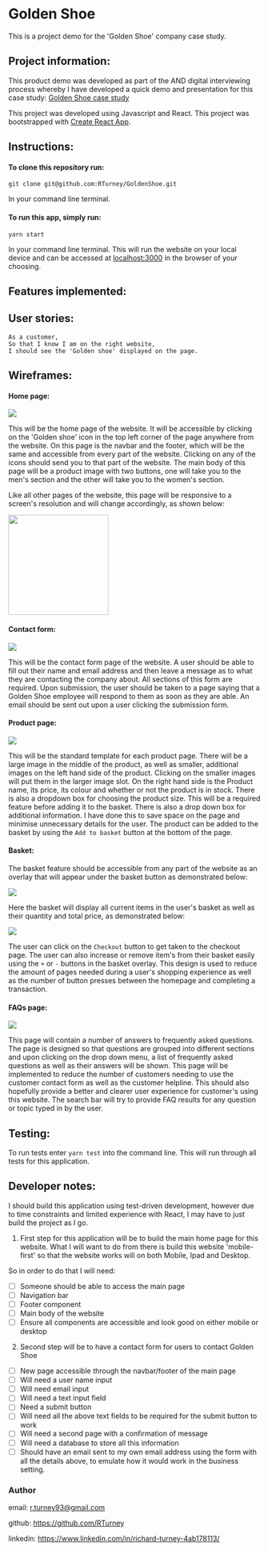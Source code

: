 # Golden Shoe

This is a project demo for the 'Golden Shoe' company case study.

## Project information:

This product demo was developed as part of the AND digital interviewing process whereby I have developed a quick demo and presentation for this case study:
[Golden Shoe case study](https://docs.google.com/document/d/1NWRNUvYCiXt4BHVFJ9hkyaLlp7LSMraKB3AERKTQCwg/edit)

This project was developed using Javascript and React.
This project was bootstrapped with [Create React App](https://github.com/facebook/create-react-app).

## Instructions:

#### To clone this repository run:

```
git clone git@github.com:RTurney/GoldenShoe.git
```

In your command line terminal.

#### To run this app, simply run:

```
yarn start
```

In your command line terminal.
This will run the website on your local device and can be accessed at [localhost:3000](http://localhost:3000/) in the browser of your choosing.

## Features implemented:

## User stories:

```
As a customer,
So that I know I am on the right website,
I should see the 'Golden shoe' displayed on the page.
```

## Wireframes:

#### Home page:

<img src="./assets/Mainpage.png">

This will be the home page of the website. It will be accessible by clicking on the 'Golden shoe' icon in the top left corner of the page anywhere from the website.
On this page is the navbar and the footer, which will be the same and accessible from every part of the website. Clicking on any of the icons should send you to that part of the website.
The main body of this page will be a product image with two buttons, one will take you to the men's section and the other will take you to the women's section.

Like all other pages of the website, this page will be responsive to a screen's resolution and will change accordingly, as shown below:

<img src='./assets/Mobile_mainPage.png' height='200'>

#### Contact form:

<img src="./assets/Contact_form.png">

This will be the contact form page of the website.
A user should be able to fill out their name and email address and then leave a message as to what they are contacting the company about.
All sections of this form are required.
Upon submission, the user should be taken to a page saying that a Golden Shoe employee will respond to them as soon as they are able. An email should be sent out upon a user clicking the submission form.

#### Product page:

<img src="./assets/Product_page_V3.png">

This will be the standard template for each product page.
There will be a large image in the middle of the product, as well as smaller, additional images on the left hand side of the product.
Clicking on the smaller images will put them in the larger image slot.
On the right hand side is the Product name, its price, its colour and whether or not the product is in stock.
There is also a dropdown box for choosing the product size. This will be a required feature before adding it to the basket.
There is also a drop down box for additional information. I have done this to save space on the page and minimise unnecessary details for the user.
The product can be added to the basket by using the `Add to basket` button at the bottom of the page.

#### Basket:

The basket feature should be accessible from any part of the website as an overlay that will appear under the basket button as demonstrated below:

<img src="./assets/Empty_basket.png">

Here the basket will display all current items in the user's basket as well as their quantity and total price, as demonstrated below:

<img src="./assets/Basket_example.png">

The user can click on the `Checkout` button to get taken to the checkout page.
The user can also increase or remove item's from their basket easily using the `+` or `-` buttons in the basket overlay.
This design is used to reduce the amount of pages needed during a user's shopping experience as well as the number of button presses between the homepage and completing a transaction.

#### FAQs page:

<img src="./assets/FAQs_page.png">

This page will contain a number of answers to frequently asked questions.
The page is designed so that questions are grouped into different sections and upon clicking on the drop down menu, a list of frequently asked questions as well as their answers will be shown.
This page will be implemented to reduce the number of customers needing to use the customer contact form as well as the customer helpline. This should also hopefully provide a better and clearer user experience for customer's using this website.
The search bar will try to provide FAQ results for any question or topic typed in by the user.

## Testing:

To run tests enter `yarn test` into the command line.
This will run through all tests for this application.

## Developer notes:

I should build this application using test-driven development, however due to time constraints and limited experience with React, I may have to just build the project as I go.

1. First step for this application will be to build the main home page for this website.
   What I will want to do from there is build this website 'mobile-first' so that the website works will on both Mobile, Ipad and Desktop.

So in order to do that I will need:

- [ ] Someone should be able to access the main page
- [ ] Navigation bar
- [ ] Footer component
- [ ] Main body of the website
- [ ] Ensure all components are accessible and look good on either mobile or desktop

2. Second step will be to have a contact form for users to contact Golden Shoe

- [ ] New page accessible through the navbar/footer of the main page
- [ ] Will need a user name input
- [ ] Will need email input
- [ ] Will need a text input field
- [ ] Need a submit button
- [ ] Will need all the above text fields to be required for the submit button to work
- [ ] Will need a second page with a confirmation of message
- [ ] Will need a database to store all this information
- [ ] Should have an email sent to my own email address using the form with all the details above, to emulate how it would work in the business setting.

### Author

email: r.turney93@gmail.com

github: https://github.com/RTurney

linkedin: https://www.linkedin.com/in/richard-turney-4ab178113/
